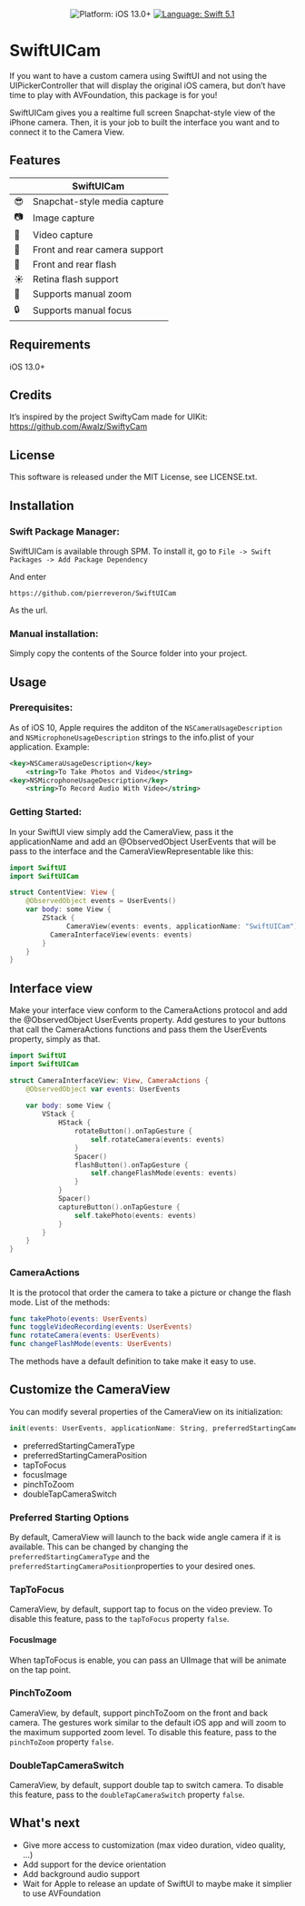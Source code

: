 <p align="center">
    <img src="https://img.shields.io/badge/platform-iOS%2013%2B-blue.svg?style=flat" alt="Platform: iOS 13.0+"/>
    <a href="https://developer.apple.com/swift"><img src="https://img.shields.io/badge/language-swift%205.1-4BC51D.svg?style=flat" alt="Language: Swift 5.1" /></a>
</p>

# SwiftUICam

If you want to have a custom camera using SwiftUI and not using the UIPickerController that will display the original iOS camera, but don’t have time to play with AVFoundation, this package is for you!

SwiftUICam gives you a realtime full screen Snapchat-style view of the iPhone camera. Then, it is your job to built the interface you want and to connect it to the Camera View.

## Features

|                              | SwiftUICam        
| ------------------------------------- | ---------------------
| :sunglasses:                  | Snapchat-style media capture                              
| :camera:  						  | Image capture               
| :movie_camera:  			      | Video capture                               
| :tada:                        | Front and rear camera support              
| :flashlight:                  | Front and rear flash  
| :sunny:                       | Retina flash support               
| :mag_right:                   |  Supports manual zoom               
| :lock:                        | Supports manual focus

## Requirements

iOS 13.0+

## Credits

It’s inspired by the project SwiftyCam made for UIKit: https://github.com/Awalz/SwiftyCam

## License

This software is released under the MIT License, see LICENSE.txt.

## Installation

### Swift Package Manager:

SwiftUICam is available through SPM. To install it, go to `File -> Swift Packages -> Add Package Dependency` 

And enter
```
https://github.com/pierreveron/SwiftUICam
```

As the url.

### Manual installation:

Simply copy the contents of the Source folder into your project.

## Usage

### Prerequisites:

As of iOS 10, Apple requires the additon of the `NSCameraUsageDescription` and `NSMicrophoneUsageDescription` strings to the info.plist of your application. Example:

```xml
<key>NSCameraUsageDescription</key>
	<string>To Take Photos and Video</string>
<key>NSMicrophoneUsageDescription</key>
	<string>To Record Audio With Video</string>
```

### Getting Started:

In your SwiftUI view simply add the CameraView, pass it the applicationName and add an @ObservedObject UserEvents that will be pass to the interface and the CameraViewRepresentable like this:

```swift
import SwiftUI
import SwiftUICam

struct ContentView: View {
    @ObservedObject events = UserEvents()
    var body: some View {
    	ZStack {
              CameraView(events: events, applicationName: "SwiftUICam")
	      CameraInterfaceView(events: events)
    	}
    }
}

```

## Interface view

Make your interface view conform to the CameraActions protocol and add the @ObservedObject UserEvents property.
Add gestures to your buttons that call the CameraActions functions and pass them the UserEvents property, simply as that.
```swift
import SwiftUI
import SwiftUICam

struct CameraInterfaceView: View, CameraActions {    
    @ObservedObject var events: UserEvents
    
    var body: some View {
        VStack {
            HStack {
                rotateButton().onTapGesture {
                    self.rotateCamera(events: events)
                }
                Spacer()
                flashButton().onTapGesture {
                    self.changeFlashMode(events: events)
                }
            }
            Spacer()
            captureButton().onTapGesture {
                self.takePhoto(events: events)
            }
        }
    }
}
```

### CameraActions

It is the protocol that order the camera to take a picture or change the flash mode. List of the methods:

```swift
func takePhoto(events: UserEvents)
func toggleVideoRecording(events: UserEvents)
func rotateCamera(events: UserEvents)
func changeFlashMode(events: UserEvents)
```

The methods have a default definition to take make it easy to use.

## Customize the CameraView

You can modify several properties of the CameraView on its initialization:
```swift
init(events: UserEvents, applicationName: String, preferredStartingCameraType: AVCaptureDevice.DeviceType = .builtInWideAngleCamera, preferredStartingCameraPosition: AVCaptureDevice.Position = .back, focusImage: String? = nil, pinchToZoom: Bool = true, tapToFocus: Bool = true, doubleTapCameraSwitch: Bool = true)
```
- preferredStartingCameraType
- preferredStartingCameraPosition
- tapToFocus
- focusImage
- pinchToZoom
- doubleTapCameraSwitch

### Preferred Starting Options

By default, CameraView will launch to the back wide angle camera if it is available. This can be changed by changing the `preferredStartingCameraType` and the `preferredStartingCameraPosition`properties to your desired ones.

### TapToFocus

CameraView, by default, support tap to focus on the video preview. To disable this feature, pass to the `tapToFocus` property `false`.

#### FocusImage

When tapToFocus is enable, you can pass an UIImage that will be animate on the tap point.

### PinchToZoom

CameraView, by default, support pinchToZoom on the front and back camera. The gestures work similar to the default iOS app and will zoom to the maximum supported zoom level. To disable this feature, pass to the `pinchToZoom` property `false`.

### DoubleTapCameraSwitch

CameraView, by default, support double tap to switch camera. To disable this feature, pass to the `doubleTapCameraSwitch` property `false`.

## What's next

- Give more access to customization (max video duration, video quality, ...)
- Add support for the device orientation
- Add background audio support
- Wait for Apple to release an update of SwiftUI to maybe make it simplier to use AVFoundation
